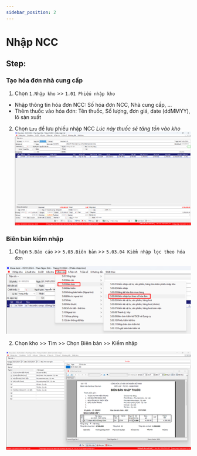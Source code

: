 ```yaml
---
sidebar_position: 2
---
```


# Nhập NCC

## Step:
### Tạo hóa đơn nhà cung cấp
 1. Chọn `1.Nhập kho` >> `1.01 Phiếu nhập kho`

- Nhập thông tin hóa đơn NCC: Số hóa đơn NCC, Nhà cung cấp, ...
- Thêm thuốc vào hóa đơn: Tên thuốc, Số lượng, đơn giá, date (ddMMYY), lô sản xuất
2. Chọn `Lưu` để lưu phiếu nhập NCC
*Lúc này thuốc sẽ tăng tồn vào kho*
![ncc](img/ncc.png)
 
### Biên bản kiểm nhập
1. Chọn `5.Báo cáo` >> `5.03.Biên bản` >> `5.03.04 Kiểm nhập lọc theo hóa đơn`

![Menu BBKN](img/menu-bbkn.png)

2. Chọn kho >> Tìm >> Chọn Biên bản >> Kiểm nhập

![Biên bản kiểm nhập](img/bbkn.png)